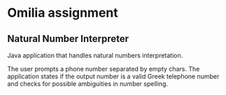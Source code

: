 # Omilia assignment

## Natural Number Interpreter

Java application that handles natural numbers interpretation.

The user prompts a phone number separated by empty chars. The application states if the output number is a valid Greek telephone number and checks for possible ambiguities in number spelling.
